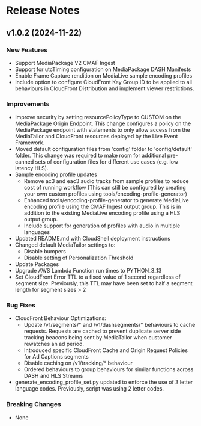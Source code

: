 # Release Notes

## v1.0.2 (2024-11-22)

### New Features
- Support MediaPackage V2 CMAF Ingest
- Support for utcTiming configuration on MediaPackage DASH Manifests
- Enable Frame Capture rendition on MediaLive sample encoding profiles
- Include option to configure CloudFront Key Group ID to be applied to all behaviours in CloudFront Distribution and implement viewer restrictions.

### Improvements
- Improve security by setting resourcePolicyType to CUSTOM on the MediaPackage Origin Endpoint. This change configures a policy on the MediaPackage endpoint with statements to only allow access from the MediaTailor and CloudFront resources deployed by the Live Event Framework.  
- Moved default configuration files from 'config' folder to 'config/default' folder. This change was required to make room for additional pre-canned sets of configuration files for different use cases (e.g. low latency HLS). 
- Sample encoding profile updates
  - Remove ac3 and eac3 audio tracks from sample profiles to reduce cost of running workflow (This can still be configured by creating your own custom profiles using tools/encoding-profile-generator)
  - Enhanced tools/encoding-profile-generator to generate MediaLive encoding profile using the CMAF Ingest output group. This is in addition to the existing MediaLive encoding profile using a HLS output group.
  - Include support for generation of profiles with audio in multiple languages
- Updated README.md with CloudShell deployment instructions
- Changed default MediaTailor settings to:
  - Disable bumpers
  - Disable setting of Personalization Threshold
- Update Packages
- Upgrade AWS Lambda Function run times to PYTHON_3_13
- Set CloudFront Error TTL to a fixed value of 1 second regardless of segment size. Previously, this TTL may have been set to half a segment length for segment sizes > 2

### Bug Fixes
- CloudFront Behaviour Optimizations:
  - Update /v1/segments/* and /v1/dashsegments/* behaviours to cache requests. Requests are cached to prevent duplicate server side tracking beacons being sent by MediaTailor when customer rewatches an ad period.
  - Introduced specific CloudFront Cache and Origin Request Policies for Ad Captions segments
  - Disable caching on /v1/tracking/* behaviour
  - Ordered behaviours to group behaviours for similar functions across DASH and HLS Streams
- generate_encoding_profile_set.py updated to enforce the use of 3 letter language codes. Previously, script was using 2 letter codes.

### Breaking Changes
- None
